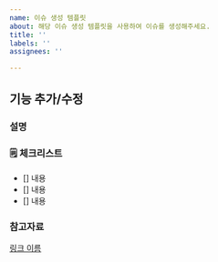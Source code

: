 ```yaml
---
name: 이슈 생성 템플릿
about: 해당 이슈 생성 템플릿을 사용하여 이슈를 생성해주세요.
title: ''
labels: ''
assignees: ''

---
```


## 기능 추가/수정

### 설명

<!-- 간단한 설명을 작성합니다. -->
### 🗒 체크리스트

- [] 내용
- [] 내용
- [] 내용

### 참고자료

<!-- 참고할 정보나 링크를 작성합니다. -->
[링크 이름](url)
